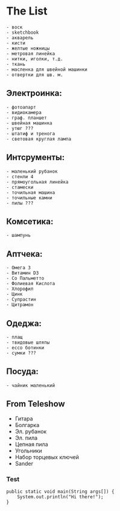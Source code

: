 

# The List #

    - воск
    - sketchbook
    - акварель
    - кисти
    - желтые ножницы
    - метровая линейка
    - нитки, иголки, т.д.
    - ткань
    - масленка для швейной машинки
    - отвертки для шв. м.

## Электроинка: ##

    - фотоапарт
    - видиокамера
    - граф. планшет
    - швейная машинка
    - утюг ???
    - штатиф и тренога
    - световая круглая лампа

## Интсрументы: ##

    - маленький рубанок
    - стенли 4
    - прямоугольная линейка
    - стамески
    - точильная машина
    - точильные камни
    - пилы ???

## Комсетика: ##

    - шампунь

## Аптчека: ##

    - Омега 3
    - Витамин D3
    - Со Пальметто
    - Фолиевая Кислота
    - Хлорофил
    - Цинк
    - Супрастин
    - Цитрамон

## Одеджа: ##

    - плащ
    - твидовые шляпы
    - ecco ботинки
    - сумки ???

## Посуда: ##

    - чайник маленький


## From Teleshow

- Гитара
- Болгарка
- Эл. рубанок
- Эл. пила
- Цепная пила
- Угольники
- Набор торцевых ключей
- Sander


### Test ###

    public static void main(String args[]) {
        System.out.println("Hi there!");
    }
